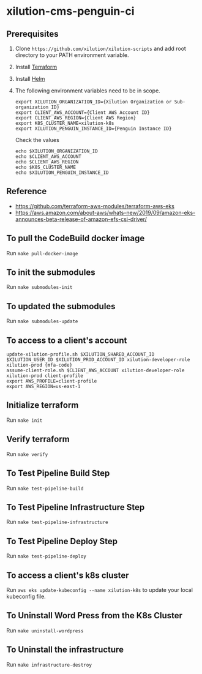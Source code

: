 # xilution-cms-penguin-ci

## Prerequisites

1. Clone `https://github.com/xilution/xilution-scripts` and add root directory to your PATH environment variable.
1. Install [Terraform](https://www.terraform.io/)
1. Install [Helm](https://helm.sh/)
1. The following environment variables need to be in scope.
    ```
    export XILUTION_ORGANIZATION_ID={Xilution Organization or Sub-organization ID}
    export CLIENT_AWS_ACCOUNT={Client AWS Account ID}
    export CLIENT_AWS_REGION={Client AWS Region}
    export K8S_CLUSTER_NAME=xilution-k8s
    export XILUTION_PENGUIN_INSTANCE_ID={Penguin Instance ID}
    ```

    Check the values
    ```
    echo $XILUTION_ORGANIZATION_ID
    echo $CLIENT_AWS_ACCOUNT
    echo $CLIENT_AWS_REGION
    echo $K8S_CLUSTER_NAME
    echo $XILUTION_PENGUIN_INSTANCE_ID
    ```

## Reference

* https://github.com/terraform-aws-modules/terraform-aws-eks
* https://aws.amazon.com/about-aws/whats-new/2019/09/amazon-eks-announces-beta-release-of-amazon-efs-csi-driver/

## To pull the CodeBuild docker image

Run `make pull-docker-image`

## To init the submodules

Run `make submodules-init`

## To updated the submodules

Run `make submodules-update`

## To access to a client's account

```
update-xilution-profile.sh $XILUTION_SHARED_ACCOUNT_ID $XILUTION_USER_ID $XILUTION_PROD_ACCOUNT_ID xilution-developer-role xilution-prod {mfa-code}
assume-client-role.sh $CLIENT_AWS_ACCOUNT xilution-developer-role xilution-prod client-profile
export AWS_PROFILE=client-profile
export AWS_REGION=us-east-1
```

## Initialize terraform

Run `make init`

## Verify terraform

Run `make verify`

## To Test Pipeline Build Step

Run `make test-pipeline-build`

## To Test Pipeline Infrastructure Step

Run `make test-pipeline-infrastructure`

## To Test Pipeline Deploy Step

Run `make test-pipeline-deploy`

## To access a client's k8s cluster

Run `aws eks update-kubeconfig --name xilution-k8s` to update your local kubeconfig file.

## To Uninstall Word Press from the K8s Cluster

Run `make uninstall-wordpress`

## To Uninstall the infrastructure

Run `make infrastructure-destroy`
